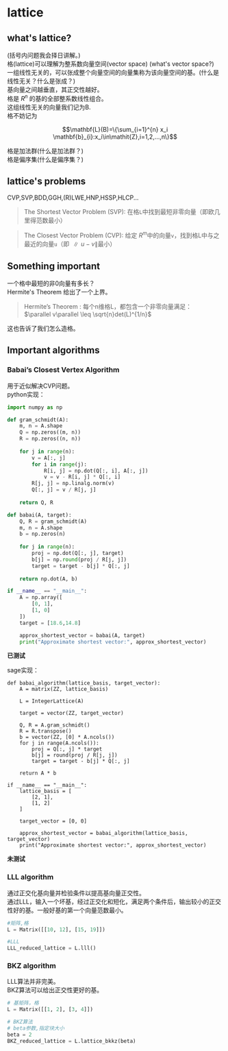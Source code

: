 # lattice    
## what's lattice?    
(括号内问题我会择日讲解。)    
格(lattice)可以理解为整系数向量空间(vector space) (what's vector space?)     
一组线性无关的，可以张成整个向量空间的向量集称为该向量空间的基。(什么是线性无关？什么是张成？)     
基向量之间越垂直，其正交性越好。   
格是 $R^n$ 的基的全部整系数线性组合。   
这组线性无关的向量我们记为B.    
格不妨记为   

$$\mathbf{L}(B)=\{\sum_{i=1}^{n} x_i \mathbf{b}_{i}:x_i\in\mathit{Z},i=1,2,...,n\}$$   

格是加法群(什么是加法群？)    
格是偏序集(什么是偏序集？)    

## lattice's problems    
CVP,SVP,BDD,GGH,(R)LWE,HNP,HSSP,HLCP...     

> The Shortest Vector Problem (SVP): 在格`L`中找到最短非零向量（即欧几里得范数最小）

> The Closest Vector Problem (CVP): 给定 $R^m$中的向量`v`，找到格L中与之最近的向量`u`（即  $\parallel u-v \parallel$最小）

## Something important  
一个格中最短的非0向量有多长？  
Hermite's Theorem 给出了一个上界。   
> Hermite’s Theorem : 每个n维格L，都包含一个非零向量满足：  
$\parallel v\parallel \leq \sqrt{n}det(L)^{1/n}$   

这也告诉了我们怎么造格。

## Important algorithms    
### Babai’s Closest Vertex Algorithm   
用于近似解决CVP问题。   
python实现：   
```python
import numpy as np

def gram_schmidt(A):
    m, n = A.shape
    Q = np.zeros((m, n))
    R = np.zeros((n, n))
    
    for j in range(n):
        v = A[:, j]
        for i in range(j):
            R[i, j] = np.dot(Q[:, i], A[:, j])
            v = v - R[i, j] * Q[:, i]
        R[j, j] = np.linalg.norm(v)
        Q[:, j] = v / R[j, j]
    
    return Q, R

def babai(A, target):
    Q, R = gram_schmidt(A)
    m, n = A.shape
    b = np.zeros(n)
    
    for j in range(n):
        proj = np.dot(Q[:, j], target)
        b[j] = np.round(proj / R[j, j])
        target = target - b[j] * Q[:, j]
    
    return np.dot(A, b)

if __name__ == "__main__":
    A = np.array([
        [0, 1],
        [1, 0]
    ])
    target = [18.6,14.8]

    approx_shortest_vector = babai(A, target)
    print("Approximate shortest vector:", approx_shortest_vector)
```
**已测试**   

sage实现：
```sage
def babai_algorithm(lattice_basis, target_vector):
    A = matrix(ZZ, lattice_basis)

    L = IntegerLattice(A)

    target = vector(ZZ, target_vector)

    Q, R = A.gram_schmidt()  
    R = R.transpose()  
    b = vector(ZZ, [0] * A.ncols())
    for j in range(A.ncols()):
        proj = Q[:, j] * target  
        b[j] = round(proj / R[j, j])  
        target = target - b[j] * Q[:, j]  

    return A * b

if __name__ == "__main__":
    lattice_basis = [
        [2, 1],
        [1, 2]
    ]

    target_vector = [0, 0]

    approx_shortest_vector = babai_algorithm(lattice_basis, target_vector)
    print("Approximate shortest vector:", approx_shortest_vector)
```
**未测试**   

### LLL algorithm   
通过正交化基向量并检验条件以提高基向量正交性。   
通过LLL，输入一个坏基，经过正交化和短化，满足两个条件后，输出较小的正交性好的基。一般好基的第一个向量范数最小。    

```python
#矩阵,格
L = Matrix([[10, 12], [15, 19]])

#LLL
LLL_reduced_lattice = L.lll()
```

### BKZ algorithm    
LLL算法并非完美。    
BKZ算法可以给出正交性更好的基。   
```python
# 基矩阵，格
L = Matrix([[1, 2], [3, 4]])

# BKZ算法
# beta参数,指定块大小
beta = 2
BKZ_reduced_lattice = L.lattice_bkkz(beta)

```

